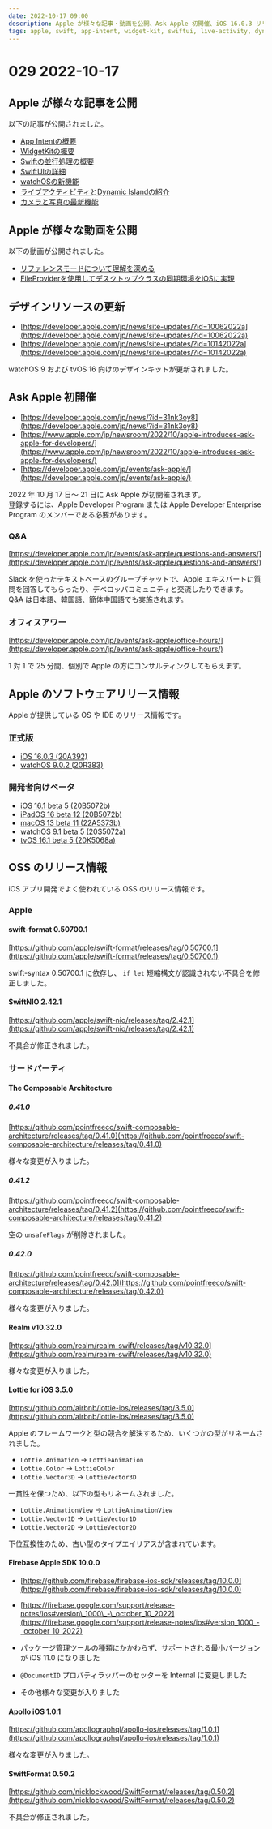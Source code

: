 ```yaml
---
date: 2022-10-17 09:00
description: Apple が様々な記事・動画を公開、Ask Apple 初開催、iOS 16.0.3 リリース、Firebase Apple SDK 10.0.0 リリース、他
tags: apple, swift, app-intent, widget-kit, swiftui, live-activity, dynamic-island, camera, file-provider, ask-apple, ios, ipados, macos, watchos, tvos, swift-fformat, swift-nio, tca, realm, lottie, firebase, apollo, swiftformat
---
```

# 029 2022-10-17

## Apple が様々な記事を公開

以下の記事が公開されました。

- [App Intentの概要](https://developer.apple.com/jp/news/?id=jdqxdx0y)
- [WidgetKitの概要](https://developer.apple.com/jp/news/?id=isnpnrza)
- [Swiftの並行処理の概要](https://developer.apple.com/jp/news/?id=o140tv24)
- [SwiftUIの詳細](https://developer.apple.com/jp/news/?id=sgfq6xxy)
- [watchOSの新機能](https://developer.apple.com/jp/news/?id=16c9n1iy)
- [ライブアクティビティとDynamic Islandの紹介](https://developer.apple.com/jp/news/?id=bkm73839)
- [カメラと写真の最新機能](https://developer.apple.com/jp/news/?id=4fe1r1f5)

## Apple が様々な動画を公開

以下の動画が公開されました。

- [リファレンスモードについて理解を深める](https://developer.apple.com/jp/news/site-updates/?id=10112022a)
- [FileProviderを使用してデスクトップクラスの同期環境をiOSに実現](https://developer.apple.com/jp/news/site-updates/?id=10112022b)

## デザインリソースの更新

- [https://developer.apple.com/jp/news/site-updates/?id=10062022a](https://developer.apple.com/jp/news/site-updates/?id=10062022a)
- [https://developer.apple.com/jp/news/site-updates/?id=10142022a](https://developer.apple.com/jp/news/site-updates/?id=10142022a)

watchOS 9 および tvOS 16 向けのデザインキットが更新されました。

## Ask Apple 初開催

- [https://developer.apple.com/jp/news/?id=31nk3oy8](https://developer.apple.com/jp/news/?id=31nk3oy8)
- [https://www.apple.com/jp/newsroom/2022/10/apple-introduces-ask-apple-for-developers/](https://www.apple.com/jp/newsroom/2022/10/apple-introduces-ask-apple-for-developers/)
- [https://developer.apple.com/jp/events/ask-apple/](https://developer.apple.com/jp/events/ask-apple/)

2022 年 10 月 17 日〜 21 日に Ask Apple が初開催されます。  
登録するには、Apple Developer Program または Apple Developer Enterprise Program のメンバーである必要があります。

### Q&A

[https://developer.apple.com/jp/events/ask-apple/questions-and-answers/](https://developer.apple.com/jp/events/ask-apple/questions-and-answers/)

Slack を使ったテキストベースのグループチャットで、Apple エキスパートに質問を回答してもらったり、デベロッパコミュニティと交流したりできます。  
Q&A は日本語、韓国語、簡体中国語でも実施されます。

### オフィスアワー

[https://developer.apple.com/jp/events/ask-apple/office-hours/](https://developer.apple.com/jp/events/ask-apple/office-hours/)

1 対 1 で 25 分間、個別で Apple の方にコンサルティングしてもらえます。

## Apple のソフトウェアリリース情報

Apple が提供している OS や IDE のリリース情報です。

### 正式版

- [iOS 16.0.3 (20A392)](https://developer.apple.com/news/releases/?id=09222022b)
- [watchOS 9.0.2 (20R383)](https://developer.apple.com/news/releases/?id=09222022a)

### 開発者向けベータ

- [iOS 16.1 beta 5 (20B5072b)](https://developer.apple.com/news/releases/?id=10112022d)
- [iPadOS 16 beta 12 (20B5072b)](https://developer.apple.com/news/releases/?id=10112022c)
- [macOS 13 beta 11 (22A5373b)](https://developer.apple.com/news/releases/?id=10112022b)
- [watchOS 9.1 beta 5 (20S5072a)](https://developer.apple.com/news/releases/?id=10122022a)
- [tvOS 16.1 beta 5 (20K5068a)](https://developer.apple.com/news/releases/?id=10112022a)

## OSS のリリース情報

iOS アプリ開発でよく使われている OSS のリリース情報です。

### Apple

#### swift-format 0.50700.1

[https://github.com/apple/swift-format/releases/tag/0.50700.1](https://github.com/apple/swift-format/releases/tag/0.50700.1)

swift-syntax 0.50700.1 に依存し、 `if let` 短縮構文が認識されない不具合を修正しました。

#### SwiftNIO 2.42.1

[https://github.com/apple/swift-nio/releases/tag/2.42.1](https://github.com/apple/swift-nio/releases/tag/2.42.1)

不具合が修正されました。

### サードパーティ

#### The Composable Architecture

##### 0.41.0

[https://github.com/pointfreeco/swift-composable-architecture/releases/tag/0.41.0](https://github.com/pointfreeco/swift-composable-architecture/releases/tag/0.41.0)

様々な変更が入りました。

##### 0.41.2

[https://github.com/pointfreeco/swift-composable-architecture/releases/tag/0.41.2](https://github.com/pointfreeco/swift-composable-architecture/releases/tag/0.41.2)

空の `unsafeFlags` が削除されました。

##### 0.42.0

[https://github.com/pointfreeco/swift-composable-architecture/releases/tag/0.42.0](https://github.com/pointfreeco/swift-composable-architecture/releases/tag/0.42.0)

様々な変更が入りました。

#### Realm v10.32.0

[https://github.com/realm/realm-swift/releases/tag/v10.32.0](https://github.com/realm/realm-swift/releases/tag/v10.32.0)

様々な変更が入りました。

#### Lottie for iOS 3.5.0

[https://github.com/airbnb/lottie-ios/releases/tag/3.5.0](https://github.com/airbnb/lottie-ios/releases/tag/3.5.0)

Apple のフレームワークと型の競合を解決するため、いくつかの型がリネームされました。

- `Lottie.Animation` → `LottieAnimation`
- `Lottie.Color` → `LottieColor`
- `Lottie.Vector3D` → `LottieVector3D`

一貫性を保つため、以下の型もリネームされました。

- `Lottie.AnimationView` → `LottieAnimationView`
- `Lottie.Vector1D` → `LottieVector1D`
- `Lottie.Vector2D` → `LottieVector2D`

下位互換性のため、古い型のタイプエイリアスが含まれています。

#### Firebase Apple SDK 10.0.0

- [https://github.com/firebase/firebase-ios-sdk/releases/tag/10.0.0](https://github.com/firebase/firebase-ios-sdk/releases/tag/10.0.0)
- [https://firebase.google.com/support/release-notes/ios#version\_1000\_-\_october_10_2022](https://firebase.google.com/support/release-notes/ios#version_1000_-_october_10_2022)

- パッケージ管理ツールの種類にかかわらず、サポートされる最小バージョンが iOS 11.0 になりました
- `@DocumentID` プロパティラッパーのセッターを Internal に変更しました
- その他様々な変更が入りました

#### Apollo iOS 1.0.1

[https://github.com/apollographql/apollo-ios/releases/tag/1.0.1](https://github.com/apollographql/apollo-ios/releases/tag/1.0.1)


様々な変更が入りました。

#### SwiftFormat 0.50.2

[https://github.com/nicklockwood/SwiftFormat/releases/tag/0.50.2](https://github.com/nicklockwood/SwiftFormat/releases/tag/0.50.2)

不具合が修正されました。
